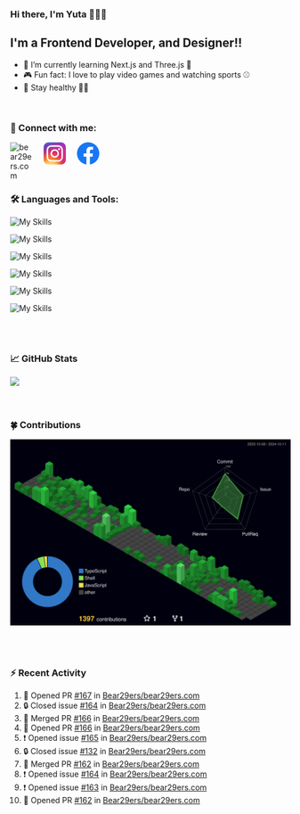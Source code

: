 ### Hi there, I'm Yuta 🤟🏻🐻

## I'm a Frontend Developer, and Designer!!

- 🌱 I’m currently learning Next.js and Three.js 🤣
- 🎮 Fun fact: I love to play video games and watching sports ⚾️
- 🏃 Stay healthy 🏋🏻

<br />

### :wave: Connect with me:

[<img align="left" alt="bear29ers.com" width="40px" src="https://user-images.githubusercontent.com/39920490/156489586-f125813b-e344-46d6-9306-f5786684b976.jpg" style="margin-right: 20px;" />](https://bear29ers.com)
[<img align="left" alt="Yuta Okuma | Instagram" width="40px" src="https://github.com/github/explore/blob/main/topics/instagram/instagram.png?raw=true" style="margin-right: 20px;" />](https://www.instagram.com/bear29ers/)
[<img align="left" alt="Yuta Okuma | Facebook" width="40px" src="https://github.com/github/explore/blob/main/topics/facebook/facebook.png?raw=true" style="margin-right: 20px;" />](https://www.facebook.com/bear29ers/)

<!-- [<img align="left" alt="Yuta Okuma | Wantedly" width="40px" src="https://user-images.githubusercontent.com/39920490/156489528-fdc520d6-10f1-43b6-8bf8-fadf8dcf1a90.jpg" style="margin-right: 20px;" />](https://www.wantedly.com/id/yuta_okuma_b) -->

<br />
<br />
<br />
<br />

### :hammer_and_wrench: Languages and Tools:

![My Skills](https://skillicons.dev/icons?i=html,css,sass,bootstrap,tailwind,js,ts,jquery,threejs,react)

![My Skills](https://skillicons.dev/icons?i=styledcomponents,emotion,materialui,nextjs,vercel,vue,nuxt,pinia,nodejs,express)

![My Skills](https://skillicons.dev/icons?i=webpack,vite,jest,vitest,babel,regex,npm,pnpm,php,laravel)

![My Skills](https://skillicons.dev/icons?i=mysql,sqlite,docker,git,github,githubactions,aws,firebase,vim,neovim)

![My Skills](https://skillicons.dev/icons?i=linux,bash,lua,markdown,svg,webstorm,vscode,atom,figma,xd)

![My Skills](https://skillicons.dev/icons?i=ps,ai,pr,ae,postman,sentry,codepen,stackoverflow,discord,apple)

<br />
<br />

### :chart_with_upwards_trend: GitHub Stats

<div style="display: flex;">
    <a href="https://github.com/Bear29ers">
        <img height="220px;" src="https://github-readme-stats-bear29ers.vercel.app/api?username=Bear29ers&show_icons=true&theme=bear">
    </a>
</div>

<br />
<br />

### :four_leaf_clover: Contributions

![](./profile-3d-contrib/profile-night-green.svg)

<br />
<br />

### :zap: Recent Activity

<!--START_SECTION:activity-->

1. 💪 Opened PR [#167](https://github.com/Bear29ers/bear29ers.com/pull/167) in [Bear29ers/bear29ers.com](https://github.com/Bear29ers/bear29ers.com)
2. 🔒 Closed issue [#164](https://github.com/Bear29ers/bear29ers.com/issues/164) in [Bear29ers/bear29ers.com](https://github.com/Bear29ers/bear29ers.com)
3. 🎉 Merged PR [#166](https://github.com/Bear29ers/bear29ers.com/pull/166) in [Bear29ers/bear29ers.com](https://github.com/Bear29ers/bear29ers.com)
4. 💪 Opened PR [#166](https://github.com/Bear29ers/bear29ers.com/pull/166) in [Bear29ers/bear29ers.com](https://github.com/Bear29ers/bear29ers.com)
5. ❗ Opened issue [#165](https://github.com/Bear29ers/bear29ers.com/issues/165) in [Bear29ers/bear29ers.com](https://github.com/Bear29ers/bear29ers.com)
6. 🔒 Closed issue [#132](https://github.com/Bear29ers/bear29ers.com/issues/132) in [Bear29ers/bear29ers.com](https://github.com/Bear29ers/bear29ers.com)
7. 🎉 Merged PR [#162](https://github.com/Bear29ers/bear29ers.com/pull/162) in [Bear29ers/bear29ers.com](https://github.com/Bear29ers/bear29ers.com)
8. ❗ Opened issue [#164](https://github.com/Bear29ers/bear29ers.com/issues/164) in [Bear29ers/bear29ers.com](https://github.com/Bear29ers/bear29ers.com)
9. ❗ Opened issue [#163](https://github.com/Bear29ers/bear29ers.com/issues/163) in [Bear29ers/bear29ers.com](https://github.com/Bear29ers/bear29ers.com)
10. 💪 Opened PR [#162](https://github.com/Bear29ers/bear29ers.com/pull/162) in [Bear29ers/bear29ers.com](https://github.com/Bear29ers/bear29ers.com)

<!--END_SECTION:activity-->
